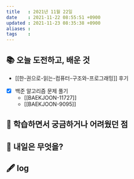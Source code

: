 ```yaml
---
title   : 2021년 11월 22일 
date    : 2021-11-22 08:55:51 +0900
updated : 2021-11-23 08:35:38 +0900
aliases : 
tags    : 
---
```

## 📚 오늘 도전하고, 배운 것
- [[한-권으로-읽는-컴퓨터-구조와-프로그래밍]] 후기  
- [x] 백준 알고리즘 문제 풀기
  - [[BAEKJOON-11727]]
  - [[BAEKJOON-9095]]

## 🤔 학습하면서 궁금하거나 어려웠던 점 

## 🌅 내일은 무엇을?

## 🖋 log

